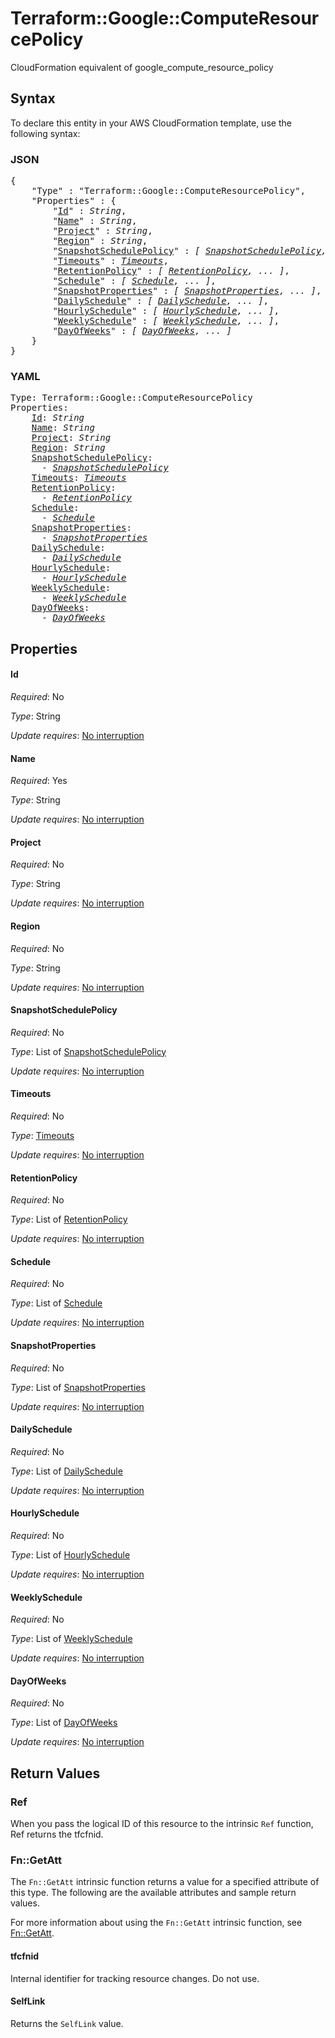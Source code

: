 # Terraform::Google::ComputeResourcePolicy

CloudFormation equivalent of google_compute_resource_policy

## Syntax

To declare this entity in your AWS CloudFormation template, use the following syntax:

### JSON

<pre>
{
    "Type" : "Terraform::Google::ComputeResourcePolicy",
    "Properties" : {
        "<a href="#id" title="Id">Id</a>" : <i>String</i>,
        "<a href="#name" title="Name">Name</a>" : <i>String</i>,
        "<a href="#project" title="Project">Project</a>" : <i>String</i>,
        "<a href="#region" title="Region">Region</a>" : <i>String</i>,
        "<a href="#snapshotschedulepolicy" title="SnapshotSchedulePolicy">SnapshotSchedulePolicy</a>" : <i>[ <a href="snapshotschedulepolicy.md">SnapshotSchedulePolicy</a>, ... ]</i>,
        "<a href="#timeouts" title="Timeouts">Timeouts</a>" : <i><a href="timeouts.md">Timeouts</a></i>,
        "<a href="#retentionpolicy" title="RetentionPolicy">RetentionPolicy</a>" : <i>[ <a href="retentionpolicy.md">RetentionPolicy</a>, ... ]</i>,
        "<a href="#schedule" title="Schedule">Schedule</a>" : <i>[ <a href="schedule.md">Schedule</a>, ... ]</i>,
        "<a href="#snapshotproperties" title="SnapshotProperties">SnapshotProperties</a>" : <i>[ <a href="snapshotproperties.md">SnapshotProperties</a>, ... ]</i>,
        "<a href="#dailyschedule" title="DailySchedule">DailySchedule</a>" : <i>[ <a href="dailyschedule.md">DailySchedule</a>, ... ]</i>,
        "<a href="#hourlyschedule" title="HourlySchedule">HourlySchedule</a>" : <i>[ <a href="hourlyschedule.md">HourlySchedule</a>, ... ]</i>,
        "<a href="#weeklyschedule" title="WeeklySchedule">WeeklySchedule</a>" : <i>[ <a href="weeklyschedule.md">WeeklySchedule</a>, ... ]</i>,
        "<a href="#dayofweeks" title="DayOfWeeks">DayOfWeeks</a>" : <i>[ <a href="dayofweeks.md">DayOfWeeks</a>, ... ]</i>
    }
}
</pre>

### YAML

<pre>
Type: Terraform::Google::ComputeResourcePolicy
Properties:
    <a href="#id" title="Id">Id</a>: <i>String</i>
    <a href="#name" title="Name">Name</a>: <i>String</i>
    <a href="#project" title="Project">Project</a>: <i>String</i>
    <a href="#region" title="Region">Region</a>: <i>String</i>
    <a href="#snapshotschedulepolicy" title="SnapshotSchedulePolicy">SnapshotSchedulePolicy</a>: <i>
      - <a href="snapshotschedulepolicy.md">SnapshotSchedulePolicy</a></i>
    <a href="#timeouts" title="Timeouts">Timeouts</a>: <i><a href="timeouts.md">Timeouts</a></i>
    <a href="#retentionpolicy" title="RetentionPolicy">RetentionPolicy</a>: <i>
      - <a href="retentionpolicy.md">RetentionPolicy</a></i>
    <a href="#schedule" title="Schedule">Schedule</a>: <i>
      - <a href="schedule.md">Schedule</a></i>
    <a href="#snapshotproperties" title="SnapshotProperties">SnapshotProperties</a>: <i>
      - <a href="snapshotproperties.md">SnapshotProperties</a></i>
    <a href="#dailyschedule" title="DailySchedule">DailySchedule</a>: <i>
      - <a href="dailyschedule.md">DailySchedule</a></i>
    <a href="#hourlyschedule" title="HourlySchedule">HourlySchedule</a>: <i>
      - <a href="hourlyschedule.md">HourlySchedule</a></i>
    <a href="#weeklyschedule" title="WeeklySchedule">WeeklySchedule</a>: <i>
      - <a href="weeklyschedule.md">WeeklySchedule</a></i>
    <a href="#dayofweeks" title="DayOfWeeks">DayOfWeeks</a>: <i>
      - <a href="dayofweeks.md">DayOfWeeks</a></i>
</pre>

## Properties

#### Id

_Required_: No

_Type_: String

_Update requires_: [No interruption](https://docs.aws.amazon.com/AWSCloudFormation/latest/UserGuide/using-cfn-updating-stacks-update-behaviors.html#update-no-interrupt)

#### Name

_Required_: Yes

_Type_: String

_Update requires_: [No interruption](https://docs.aws.amazon.com/AWSCloudFormation/latest/UserGuide/using-cfn-updating-stacks-update-behaviors.html#update-no-interrupt)

#### Project

_Required_: No

_Type_: String

_Update requires_: [No interruption](https://docs.aws.amazon.com/AWSCloudFormation/latest/UserGuide/using-cfn-updating-stacks-update-behaviors.html#update-no-interrupt)

#### Region

_Required_: No

_Type_: String

_Update requires_: [No interruption](https://docs.aws.amazon.com/AWSCloudFormation/latest/UserGuide/using-cfn-updating-stacks-update-behaviors.html#update-no-interrupt)

#### SnapshotSchedulePolicy

_Required_: No

_Type_: List of <a href="snapshotschedulepolicy.md">SnapshotSchedulePolicy</a>

_Update requires_: [No interruption](https://docs.aws.amazon.com/AWSCloudFormation/latest/UserGuide/using-cfn-updating-stacks-update-behaviors.html#update-no-interrupt)

#### Timeouts

_Required_: No

_Type_: <a href="timeouts.md">Timeouts</a>

_Update requires_: [No interruption](https://docs.aws.amazon.com/AWSCloudFormation/latest/UserGuide/using-cfn-updating-stacks-update-behaviors.html#update-no-interrupt)

#### RetentionPolicy

_Required_: No

_Type_: List of <a href="retentionpolicy.md">RetentionPolicy</a>

_Update requires_: [No interruption](https://docs.aws.amazon.com/AWSCloudFormation/latest/UserGuide/using-cfn-updating-stacks-update-behaviors.html#update-no-interrupt)

#### Schedule

_Required_: No

_Type_: List of <a href="schedule.md">Schedule</a>

_Update requires_: [No interruption](https://docs.aws.amazon.com/AWSCloudFormation/latest/UserGuide/using-cfn-updating-stacks-update-behaviors.html#update-no-interrupt)

#### SnapshotProperties

_Required_: No

_Type_: List of <a href="snapshotproperties.md">SnapshotProperties</a>

_Update requires_: [No interruption](https://docs.aws.amazon.com/AWSCloudFormation/latest/UserGuide/using-cfn-updating-stacks-update-behaviors.html#update-no-interrupt)

#### DailySchedule

_Required_: No

_Type_: List of <a href="dailyschedule.md">DailySchedule</a>

_Update requires_: [No interruption](https://docs.aws.amazon.com/AWSCloudFormation/latest/UserGuide/using-cfn-updating-stacks-update-behaviors.html#update-no-interrupt)

#### HourlySchedule

_Required_: No

_Type_: List of <a href="hourlyschedule.md">HourlySchedule</a>

_Update requires_: [No interruption](https://docs.aws.amazon.com/AWSCloudFormation/latest/UserGuide/using-cfn-updating-stacks-update-behaviors.html#update-no-interrupt)

#### WeeklySchedule

_Required_: No

_Type_: List of <a href="weeklyschedule.md">WeeklySchedule</a>

_Update requires_: [No interruption](https://docs.aws.amazon.com/AWSCloudFormation/latest/UserGuide/using-cfn-updating-stacks-update-behaviors.html#update-no-interrupt)

#### DayOfWeeks

_Required_: No

_Type_: List of <a href="dayofweeks.md">DayOfWeeks</a>

_Update requires_: [No interruption](https://docs.aws.amazon.com/AWSCloudFormation/latest/UserGuide/using-cfn-updating-stacks-update-behaviors.html#update-no-interrupt)

## Return Values

### Ref

When you pass the logical ID of this resource to the intrinsic `Ref` function, Ref returns the tfcfnid.

### Fn::GetAtt

The `Fn::GetAtt` intrinsic function returns a value for a specified attribute of this type. The following are the available attributes and sample return values.

For more information about using the `Fn::GetAtt` intrinsic function, see [Fn::GetAtt](https://docs.aws.amazon.com/AWSCloudFormation/latest/UserGuide/intrinsic-function-reference-getatt.html).

#### tfcfnid

Internal identifier for tracking resource changes. Do not use.

#### SelfLink

Returns the <code>SelfLink</code> value.

